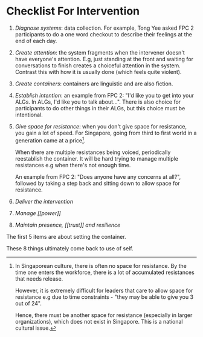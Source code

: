 # Checklist For Intervention

1. *Diagnose systems*: data collection. For example, Tong Yee asked FPC 2 participants to do a one word checkout to describe their feelings at the end of each day.
2. *Create attention*: the system fragments when the intervener doesn't have everyone's attention. E.g, just standing at the front and waiting for conversations to finish creates a choiceful attention in the system. Contrast this with how it is usually done (which feels quite violent).
3. *Create containers*: containers are linguistic and are also fiction.
4. *Establish intention*: an example from FPC 2: "I'd like you to get into your ALGs. In ALGs, I'd like you to talk about...". There is also choice for participants to do other things in their ALGs, but this choice must be intentional.
5. *Give space for resistance*: when you don't give space for resistance, you gain a lot of speed. For Singapore, going from third to first world in a generation came at a price[^1].
    
    When there are multiple resistances being voiced, periodically reestablish the container. It will be hard trying to manage multiple resistances e.g when there's not enough time.
    
    An example from FPC 2: "Does anyone have any concerns at all?", followed by taking a step back and sitting down to allow space for resistance.
6. *Deliver the intervention*
7. *Manage [[power]]*
8. *Maintain presence, [[trust]] and resilience*

The first 5 items are about setting the container.

These 8 things ultimately come back to use of self.

[^1]: In Singaporean culture, there is often no space for resistance. By the time one enters the workforce, there is a lot of accumulated resistances that needs release.
    
    However, it is extremely difficult for leaders that care to allow space for resistance e.g due to time constraints - "they may be able to give you 3 out of 24".
    
    Hence, there must be another space for resistance (especially in larger organizations), which does not exist in Singapore. This is a national cultural issue.
